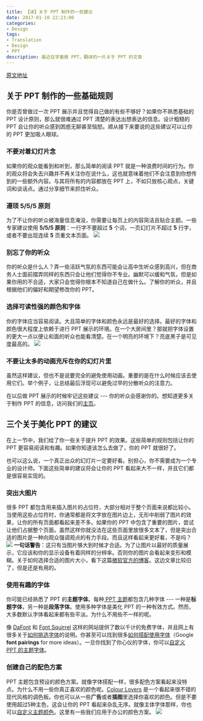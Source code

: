 ```yaml
---
title: 【译】关于 PPT 制作的一些建议
date: 2017-01-10 22:23:00
categories:
- Design
tags: 
- Translation
- Design
- PPT
description: 最近在学着做 PPT，翻译的一片关于 PPT 的文章
---
```


[原文地址](http://www.gcflearnfree.org/powerpoint-tips)

## 关于 PPT 制作的一些基础规则
你是否曾做过一次 PPT 展示并且觉得自己做的有些不够好？如果你不熟悉基础的 PPT 设计原则，那么就很难通过 PPT 清楚的表达出想表达的信息。设计粗糙的 PPT 会让你的听众感到困惑无聊甚至恼怒。顺从接下来要说的这些建议可以让你的 PPT 更加吸人眼球。

### 不要对着幻灯片念
如果你的观众能看到和听到，那么简单的阅读 PPT 就是一种浪费时间的行为。你的观众将会失去兴趣并不再关注你在说什么，这也就意味着他们不会注意到你想传到的一些额外内容。与其将所有的内容都放在 PPT 上，不如只放核心观点，关键词和谈话点。通过分享细节来抓住听众。

### 遵顼 5/5/5 原则
为了不让你的听众被海量信息淹没，你需要让每页上的内容简洁且贴合主题。一些专家建议使用 **5/5/5 原则**：一行字不要超过 **5** 个词，一页幻灯片不超过 **5** 行字，或者不要出现连续 **5** 页重文本页面。
![](https://raw.githubusercontent.com/jifaxu/image/master/ppt/do_dont_text.png)

### 别忘了你的听众
你的听众是什么人？弄一些活跃气氛的东西可能会让高中生听众感到高兴，但在商务人士面前摆弄同样的东西只会让他们觉得你不专业。幽默可以缓和气氛，但是如果你用的不合适，大家只会觉得你根本不知道自己在做什么。了解你的听众，并且根据他们的偏好和期望修改你的 PPT。

### 选择可读性强的颜色和字体
你的字体应当容易阅读。大且简单的字体和颜色永远是最好的选择。最好的字体和颜色很大程度上依赖于进行 PPT 展示的环境。在一个大房间里？那就把字体设置的更大一点以便让和面的听众也能看清楚。在一个明亮的环境下？亮底黑子是可见度最高的。
![](https://raw.githubusercontent.com/jifaxu/image/master/ppt/do_dont_goodbadawful.png)

### 不要让太多的动画充斥在你的幻灯片里
虽然这样建议，但也不是说要完全的避免使用动画。重要的是在什么时候应该去使用它们。举个例子，让总结最后浮现可以避免过早的分散听众的注意力。

在以后做 PPT 展示的时候牢记这些建议 --- 你的听众会感谢你的。想知道更多关于制作 PPT 的信息，访问我们的[主页](http://www.gcflearnfree.org/office)。

## 三个关于美化 PPT 的建议
在上一节中，我们给了你一些关于提升 PPT 的效果。这些简单的规则包括让你的 PPT 更容易阅读和有趣。如果你知道该怎么去做了，你的 PPT 就很好了。

也可以这么说，一个真正出众的幻灯片一定要好看。别担心，你不需要成为一个专业的设计师。下面这些简单的建议将会让你的 PPT 看起来大不一样，并且它们都是很容易实现的。

### 突出大图片
很多 PPT 都包含用来插入图片的占位符，大部分相对于整个页面来说都比较小。当使用这些占位符时，你通常都是将文字放在图片边上，无形中削弱了图片的效果，让你的所有页面都看起来差不多。如果你的 PPT 中包含了重要的图片，尝试让他们占据整个页面。虽然这样你就没法在这些页面里放很多文本了，但是突出合适的图片是一种向观众强调观点的有力手段。而且这样看起来更好看，不是吗？
![](https://raw.githubusercontent.com/jifaxu/image/master/ppt/ppt_bigsmall.png)
**一句话警告**：这只有当图片够大到时候才合适。为了让图片以最好的质量展示，它应该和你的显示设备有着同样的分辨率。否则你的图片会看起来变形和模糊。关于如何选择合适的图片大小，看下这篇[微软官方的博客](http://office.microsoft.com/en-us/powerpoint-help/what-resolution-should-i-make-my-images-for-powerpoint-slide-shows-HA001116355.aspx)。这边文章比较旧了，但是还是有用的。

### 使用有趣的字体
你可能已经熟悉了 PPT 的**主题字体**。每种[ PPT 主题](http://www.gcflearnfree.org/powerpoint2013/9)都包含几种字体 --- 一种是**标题字体**，另一种是**段落字体**。使用多种字体是美化 PPT 的一种有效方式。然而，大多数默认字体看起来都有些平淡。为什么不用些不一样的呢。

像 [DaFont](http://www.dafont.com/) 和 [Font Squirrel](http://fontsquirrel.com/) 这样的网站提供了数以千计的免费字体，并且网上有很多关于[如何挑选字体](http://webdesign.tutsplus.com/articles/typography-articles/a-beginners-guide-to-pairing-fonts/)的说明。你甚至可以找到很多[如何搭配使用字体](http://designshack.net/articles/css/10-great-google-font-combinations-you-can-copy/)（Google **font pairings** for more ideas）。一旦你找到了你心仪的字体，你可以[自定义 PPT 的主题字体](http://www.gcflearnfree.org/powerpoint2013/29.2)。

### 创建自己的配色方案
PPT 主题包含预设的颜色方案。就像字体搭配一样，很多配色方案看起来没特点。为什么不用一些你真正喜欢的颜色呢。[Colour Lovers]() 是一个看起来很不错的现代风格的调色板。你也可以从一些**广告**或者**插图**里选择你喜欢的颜色。但是不要使用超过5种主色，这会让你的 PPT 看起来杂乱无序。就像主体字体那样，你也可以[自定义主题颜色]()。这里有一些我们应用于办公的颜色方案。
![](https://raw.githubusercontent.com/jifaxu/image/master/ppt/ppt_colors.png)

